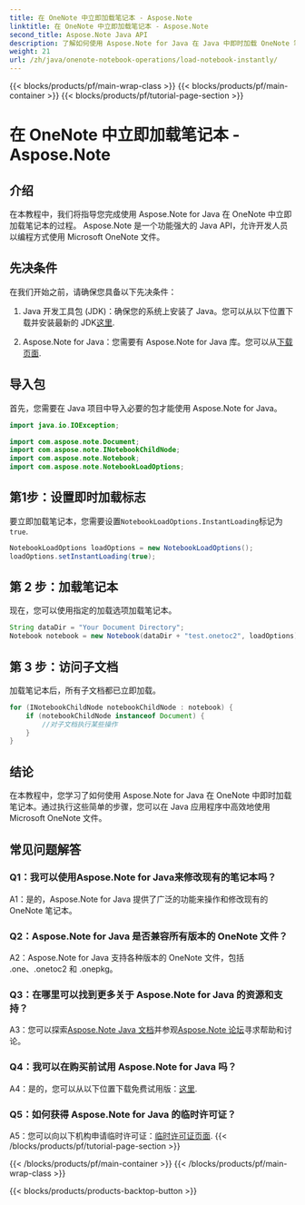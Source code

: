 ```yaml
---
title: 在 OneNote 中立即加载笔记本 - Aspose.Note
linktitle: 在 OneNote 中立即加载笔记本 - Aspose.Note
second_title: Aspose.Note Java API
description: 了解如何使用 Aspose.Note for Java 在 Java 中即时加载 OneNote 笔记本。通过高效的笔记本处理提高您的工作效率。
weight: 21
url: /zh/java/onenote-notebook-operations/load-notebook-instantly/
---
```


{{< blocks/products/pf/main-wrap-class >}}
{{< blocks/products/pf/main-container >}}
{{< blocks/products/pf/tutorial-page-section >}}

# 在 OneNote 中立即加载笔记本 - Aspose.Note

## 介绍

在本教程中，我们将指导您完成使用 Aspose.Note for Java 在 OneNote 中立即加载笔记本的过程。 Aspose.Note 是一个功能强大的 Java API，允许开发人员以编程方式使用 Microsoft OneNote 文件。

## 先决条件

在我们开始之前，请确保您具备以下先决条件：

1.  Java 开发工具包 (JDK)：确保您的系统上安装了 Java。您可以从以下位置下载并安装最新的 JDK[这里](https://www.oracle.com/java/technologies/javase-jdk15-downloads.html).

2.  Aspose.Note for Java：您需要有 Aspose.Note for Java 库。您可以从[下载页面](https://releases.aspose.com/note/java/).

## 导入包

首先，您需要在 Java 项目中导入必要的包才能使用 Aspose.Note for Java。

```java
import java.io.IOException;

import com.aspose.note.Document;
import com.aspose.note.INotebookChildNode;
import com.aspose.note.Notebook;
import com.aspose.note.NotebookLoadOptions;
```

## 第1步：设置即时加载标志

要立即加载笔记本，您需要设置`NotebookLoadOptions.InstantLoading`标记为`true`.

```java
NotebookLoadOptions loadOptions = new NotebookLoadOptions();
loadOptions.setInstantLoading(true);
```

## 第 2 步：加载笔记本

现在，您可以使用指定的加载选项加载笔记本。

```java
String dataDir = "Your Document Directory";
Notebook notebook = new Notebook(dataDir + "test.onetoc2", loadOptions);
```

## 第 3 步：访问子文档

加载笔记本后，所有子文档都已立即加载。

```java
for (INotebookChildNode notebookChildNode : notebook) {
    if (notebookChildNode instanceof Document) {
        //对子文档执行某些操作
    }
}
```

## 结论

在本教程中，您学习了如何使用 Aspose.Note for Java 在 OneNote 中即时加载笔记本。通过执行这些简单的步骤，您可以在 Java 应用程序中高效地使用 Microsoft OneNote 文件。

## 常见问题解答

### Q1：我可以使用Aspose.Note for Java来修改现有的笔记本吗？

A1：是的，Aspose.Note for Java 提供了广泛的功能来操作和修改现有的 OneNote 笔记本。

### Q2：Aspose.Note for Java 是否兼容所有版本的 OneNote 文件？

A2：Aspose.Note for Java 支持各种版本的 OneNote 文件，包括 .one、.onetoc2 和 .onepkg。

### Q3：在哪里可以找到更多关于 Aspose.Note for Java 的资源和支持？

 A3：您可以探索[Aspose.Note Java 文档](https://reference.aspose.com/note/java/)并参观[Aspose.Note 论坛](https://forum.aspose.com/c/note/28)寻求帮助和讨论。

### Q4：我可以在购买前试用 Aspose.Note for Java 吗？

 A4：是的，您可以从以下位置下载免费试用版：[这里](https://releases.aspose.com/).

### Q5：如何获得 Aspose.Note for Java 的临时许可证？

 A5：您可以向以下机构申请临时许可证：[临时许可证页面](https://purchase.aspose.com/temporary-license/).
{{< /blocks/products/pf/tutorial-page-section >}}

{{< /blocks/products/pf/main-container >}}
{{< /blocks/products/pf/main-wrap-class >}}

{{< blocks/products/products-backtop-button >}}
